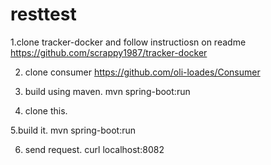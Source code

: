 # resttest

1.clone tracker-docker and follow instructiosn on readme https://github.com/scrappy1987/tracker-docker

2. clone consumer https://github.com/oli-loades/Consumer

3. build using maven. mvn spring-boot:run

4. clone this.

5.build it. mvn spring-boot:run

6. send request. curl localhost:8082
